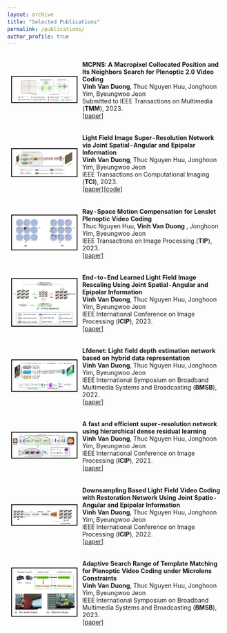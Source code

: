 ```yaml
---
layout: archive
title: "Selected Publications"
permalink: /publications/
author_profile: true
---
```


<table style="border: 1px solid transparent">
  <tr style="border: 1px solid transparent">
			<td style="border: 1px solid transparent" height="112" width='150' align="left"><img border="2" src="https://github.com/Vinh-Duong/duongvinh.github.io/blob/master/images/MCPNS_fastME.png" width="150">
</td>
			<td height="112" style="border: 1px solid transparent">
			  <p style="text-indent: 0em">
				<b>MCPNS: A Macropixel Collocated Position and Its Neighbors Search for Plenoptic 2.0 Video Coding</b><br>
				<b>Vinh Van Duong</b>, Thuc Nguyen Huu, Jonghoon Yim, Byeungwoo Jeon <br>
				Submitted to IEEE Transactions on Multimedia (<b>TMM</b>), 2023.<br>
				[<a href="https://arxiv.org/abs/2310.08006">paper</a>]
			  </p>
		  </td>
		</tr>
		<tr style="border: 1px solid transparent">
			<td style="border: 1px solid transparent" height="112" width='150' align="left"><img border="2" src="https://github.com/Vinh-Duong/duongvinh.github.io/blob/master/images/HLFSR.png" width="150"></td>
			<td height="112" style="border: 1px solid transparent">
			  <p style="text-indent: 0em">
				<b>Light Field Image Super-Resolution Network via Joint Spatial-Angular and Epipolar Information</b><br>
				<b>Vinh Van Duong</b>, Thuc Nguyen Huu, Jonghoon Yim, Byeungwoo Jeon <br>
				IEEE Transactions on Computational Imaging (<b>TCI</b>), 2023.<br>
				[<a href="https://ieeexplore.ieee.org/abstract/document/10081009">paper</a>][<a href="https://github.com/duongvinh/HLFSR-SSR">code</a>]
			  </p>
		  </td>
		</tr>
		<tr style="border: 1px solid transparent">
			<td style="border: 1px solid transparent" height="112" width='150' align="left"><img border="2" src="https://github.com/Vinh-Duong/duongvinh.github.io/blob/master/images/TIP_2023.PNG" width="150"></td>
			<td height="112" style="border: 1px solid transparent">
			  <p style="text-indent: 0em">
				<b>Ray-Space Motion Compensation for Lenslet Plenoptic Video Coding</b><br>
				Thuc Nguyen Huu,  <b>Vinh Van Duong </b>, Jonghoon Yim, Byeungwoo Jeon <br>
				IEEE Transactions on Image Processing (<b>TIP</b>), 2023.<br>
				[<a href="https://ieeexplore.ieee.org/abstract/document/10044591">paper</a>]
			  </p>
		  </td>
		</tr>
		<tr style="border: 1px solid transparent">
			  <td style="border: 1px solid transparent" height="112" width='150' align="left"><img border="2" src="https://github.com/Vinh-Duong/duongvinh.github.io/blob/master/images/ICIP_2023.png" width="150"></td>
			  <td height="112" style="border: 1px solid transparent">
				<p style="text-indent: 0em">
					<b>End-to-End Learned Light Field Image Rescaling Using Joint Spatial-Angular and Epipolar Information</b> <br>
					<b>Vinh Van Duong</b>, Thuc Nguyen Huu, Jonghoon Yim, Byeungwoo Jeon <br>
					IEEE International Conference on Image Processing (<b>ICIP</b>), 2023.<br>
					[<a href="https://ieeexplore.ieee.org/abstract/document/10222394/">paper</a>]
				</p>
			</td>
		</tr>
		<tr style="border: 1px solid transparent">
			  <td style="border: 1px solid transparent" height="112" width='150' align="left"><img border="2" src="https://github.com/Vinh-Duong/duongvinh.github.io/blob/master/images/bmsb_2022.PNG" width="150"></td>
			  <td height="112" style="border: 1px solid transparent">
				<p style="text-indent: 0em">
					<b>Lfdenet: Light field depth estimation network based on hybrid data representation</b> <br>
					 <b>Vinh Van Duong</b>, Thuc Nguyen Huu, Jonghoon Yim, Byeungwoo Jeon <br>
					IEEE International Symposium on Broadband Multimedia Systems and Broadcasting (<b>BMSB</b>), 2022.<br>
					[<a href="https://ieeexplore.ieee.org/abstract/document/9828626">paper</a>]
				</p>
			</td>
		</tr>
		<tr style="border: 1px solid transparent">
			  <td style="border: 1px solid transparent" height="112" width='150' align="left"><img border="2" src="https://github.com/Vinh-Duong/duongvinh.github.io/blob/master/images/ICIP_2021.PNG" width="150"></td>
			  <td height="112" style="border: 1px solid transparent">
				<p style="text-indent: 0em">
					<b>A fast and efficient super-resolution network using hierarchical dense residual learning</b> <br>
					 <b>Vinh Van Duong</b>, Thuc Nguyen Huu, Jonghoon Yim, Byeungwoo Jeon <br>
					IEEE International Conference on Image Processing (<b>ICIP</b>), 2021.<br>
					[<a href="https://ieeexplore.ieee.org/abstract/document/9506786/">paper</a>]
				</p>
			</td>
		</tr>
		<tr style="border: 1px solid transparent">
			  <td style="border: 1px solid transparent" height="112" width='150' align="left"><img border="2" src="https://github.com/Vinh-Duong/duongvinh.github.io/blob/master/images/ICIP_2022.PNG" width="150"></td>
			  <td height="112" style="border: 1px solid transparent">
				<p style="text-indent: 0em">
					<b>Downsampling Based Light Field Video Coding with Restoration Network Using Joint Spatio-Angular and Epipolar Information</b> <br>
					<b>Vinh Van Duong</b>, Thuc Nguyen Huu, Jonghoon Yim, Byeungwoo Jeon <br>
					IEEE International Conference on Image Processing (<b>ICIP</b>), 2022.<br>
					[<a href="https://ieeexplore.ieee.org/abstract/document/9897948/">paper</a>]
				</p>
			</td>
		</tr>
		<tr style="border: 1px solid transparent">
			  <td style="border: 1px solid transparent" height="112" width='150' align="left"><img border="2" src="https://github.com/Vinh-Duong/duongvinh.github.io/blob/master/images/bmsb_2023-2.png" width="150"></td>
			  <td height="112" style="border: 1px solid transparent">
				<p style="text-indent: 0em">
					 <b>Adaptive Search Range of Template Matching for Plenoptic Video Coding under Microlens Constraints</b> <br>
					 <b>Vinh Van Duong</b>, Thuc Nguyen Huu, Jonghoon Yim, Byeungwoo Jeon <br>
					 IEEE International Symposium on Broadband Multimedia Systems and Broadcasting (<b>BMSB</b>), 2023.<br>
				         [<a href="https://ieeexplore.ieee.org/abstract/document/10211226/">paper</a>]
				</p>
			</td>
		</tr>
</table>


